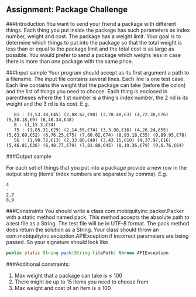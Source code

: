 ## Assignment: Package Challenge

###Introduction
  You want to send your friend a package with different things.
  Each thing you put inside the package has such parameters as index number, weight and cost. The
  package has a weight limit. Your goal is to determine which things to put into the package so that the
  total weight is less than or equal to the package limit and the total cost is as large as possible.
  You would prefer to send a package which weighs less in case there is more than one package with the
  same price.
  
 ###Input sample
   Your program should accept as its first argument a path to a filename. The input file contains several lines. Each line is one test case.
   Each line contains the weight that the package can take (before the colon) and the list of things you
   need to choose. Each thing is enclosed in parentheses where the 1 st number is a thing's index number,
   the 2 nd is its weight and the 3 rd is its cost. E.g.
   
```csv
   81 : (1,53.38,€45) (2,88.62,€98) (3,78.48,€3) (4,72.30,€76) (5,30.18,€9) (6,46.34,€48)
   8 : (1,15.3,€34)
   75 : (1,85.31,€29) (2,14.55,€74) (3,3.98,€16) (4,26.24,€55) (5,63.69,€52) (6,76.25,€75) (7,60.02,€74) (8,93.18,€35) (9,89.95,€78)
   56 : (1,90.72,€13) (2,33.80,€40) (3,43.15,€10) (4,37.97,€16) (5,46.81,€36) (6,48.77,€79) (7,81.80,€45) (8,19.36,€79) (9,6.76,€64)
```

###Output sample

For each set of things that you put into a package provide a new row in the output string (items’ index
numbers are separated by comma). E.g.

```csv
4
-
2,7
8,9

```

###Constraints
 You should write a class com.mobiquityinc.packer.Packer with a static method named pack. This method
 accepts the absolute path to a test file as a String. The test file will be in UTF-8 format. The pack method
 does return the solution as a String.
 Your class should throw an com.mobiquityinc.exception.APIException if incorrect parameters are being
 passed. So your signature should look like
 
 ```java
public static String pack(String filePath) throws APIException
```

###Additional constraints:
   1. Max weight that a package can take is ≤ 100
   2. There might be up to 15 items you need to choose from
   3. Max weight and cost of an item is ≤ 100
   
 
